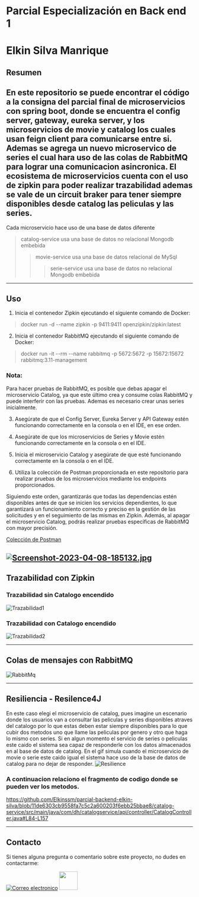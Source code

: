# Parcial Especialización en Back end 1

# Elkin Silva Manrique

## Resumen

En este repositorio se puede encontrar el código a la consigna del parcial final de microservicios con spring boot, donde se
encuentra el
config server, gateway, eureka server, y los microservicios de movie y catalog los cuales usan feign client para
comunicarse entre si. Ademas se agrega un nuevo microservico de series el cual hara uso de las colas de RabbitMQ 
para lograr una comunicacion asincronica. El ecosistema de microservicios cuenta con el uso de zipkin
para poder realizar trazabilidad ademas se vale de un circuit braker para tener siempre disponibles desde catalog las
peliculas y las series.
---
Cada microservicio hace uso de una base de datos diferente

> catalog-service usa una base de datos no relacional Mongodb embebida 
> > movie-service usa una base de datos relacional de MySql
> > >serie-service usa una base de datos no relacional Mongodb embebida
---
## Uso

1. Inicia el contenedor Zipkin ejecutando el siguiente comando de Docker:

>docker run -d --name zipkin -p 9411:9411 openzipkin/zipkin:latest

2. Inicia el contenedor RabbitMQ ejecutando el siguiente comando de Docker:

>docker run -it --rm --name rabbitmq -p 5672:5672 -p 15672:15672 rabbitmq:3.11-management
 
### Nota: 
Para hacer pruebas de RabbitMQ, es posible que debas apagar el microservicio Catalog, ya que este último crea y consume colas RabbitMQ 
y puede interferir con las pruebas. Ademas es necesario crear unas series inicialmente.

3. Asegúrate de que el Config Server, Eureka Server y API Gateway estén funcionando 
correctamente en la consola o en el IDE, en ese orden.

4. Asegúrate de que los microservicios de Series y Movie estén 
funcionando correctamente en la consola o en el IDE.

5. Inicia el microservicio Catalog y asegúrate de que esté funcionando
correctamente en la consola o en el IDE.

6. Utiliza la colección de Postman proporcionada en este repositorio para realizar pruebas de 
los microservicios mediante los endpoints proporcionados.

Siguiendo este orden, garantizarás que todas las dependencias estén disponibles antes de que se inicien los servicios dependientes,
lo que garantizará un funcionamiento correcto y preciso en la gestión de las solicitudes y en el seguimiento de las mismas en Zipkin.
Además, al apagar el microservicio Catalog, podrás realizar pruebas específicas de RabbitMQ con mayor precisión.

[Colección de Postman](./Parcial-microservicios-elkin-silva-part-2.postman_collection.json)

[![Screenshot-2023-04-08-185132.jpg](https://i.postimg.cc/sXSjswdB/Screenshot-2023-04-08-185132.jpg)](https://postimg.cc/qhJVGc70)
---

## Trazabilidad con Zipkin
### Trazabilidad sin Catalogo encendido
![Trazabilidad1](https://user-images.githubusercontent.com/52393397/230747820-f974cb7c-6149-467f-8978-abc1bea1b13b.gif)
### Trazabilidad con Catalogo encendido
![Trazabilidad2](https://user-images.githubusercontent.com/52393397/230748373-f7540867-1b67-4ab3-b3be-9be0d1eb0e62.gif)

---

## Colas de mensajes con RabbitMQ
![RabbitMq](https://user-images.githubusercontent.com/52393397/230748183-fd64529e-2b64-46d4-8b01-9d317947a0b7.gif)

---

## Resiliencia - Resilence4J
En este caso elegi el microservicio de catalog, pues imagine un escenario donde los usuarios van a consultar las peliculas y series
disponibles atraves del catalogo por lo que estas deben estar siempre disponibles para lo que cubir dos metodos uno que llame las peliculas por genero 
y otro que haga lo mismo con series. Si en algun momento el servicio de series o peliculas este caido el sistema sea capaz de responderle
con los datos almacenados en al base de datos de catalog.
En el gif simula cuando el microservicio de movie o serie este caido igual el sistema hace uso de la base de datos de catalog para no dejar de responder.
![Resilience](https://user-images.githubusercontent.com/52393397/230793801-8b58d27f-4d07-41e5-bf18-8898cae6db9a.gif)

### A continuacion relaciono el fragmento de codigo donde se pueden ver los metodos.

https://github.com/Elkinssm/parcial-backend-elkin-silva/blob/11de6303cb9558fa7c5c2a600203f6ebb25bbae8/catalog-service/src/main/java/com/dh/catalogservice/api/controller/CatalogController.java#L84-L157





---

## Contacto

Si tienes alguna pregunta o comentario sobre este proyecto, no dudes en contactarme:

[![Correo electronico](https://ssl.gstatic.com/ui/v1/icons/mail/rfr/logo_gmail_lockup_dark_1x_r5.png)](mailto:elkinsilvamanrique@gmail.com)
[<img src="https://cdn-icons-png.flaticon.com/512/174/174857.png" width="50" height="50">](https://www.linkedin.com/in/elkinssm/)


